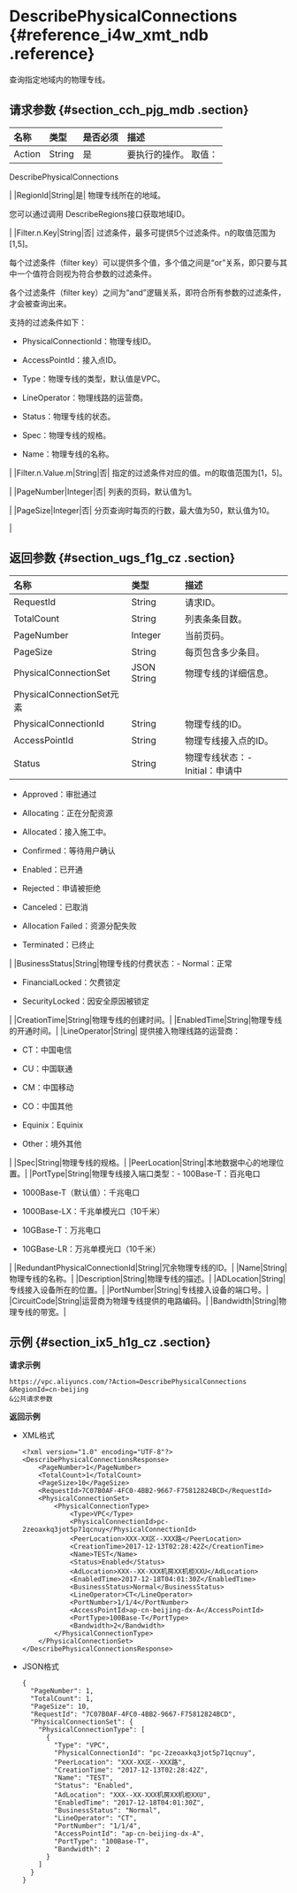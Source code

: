 # DescribePhysicalConnections {#reference_i4w_xmt_ndb .reference}

查询指定地域内的物理专线。

## 请求参数 {#section_cch_pjg_mdb .section}

|名称|类型|是否必须|描述|
|:-|:-|:---|:-|
|Action|String|是| 要执行的操作。 取值：

 DescribePhysicalConnections

 |
|RegionId|String|是| 物理专线所在的地域。

 您可以通过调用 DescribeRegions接口获取地域ID。

 |
|Filter.n.Key|String|否| 过滤条件，最多可提供5个过滤条件。n的取值范围为\[1,5\]。

 每个过滤条件（filter key）可以提供多个值，多个值之间是“or”关系，即只要与其中一个值符合则视为符合参数的过滤条件。

 各个过滤条件（filter key）之间为“and”逻辑关系，即符合所有参数的过滤条件，才会被查询出来。

 支持的过滤条件如下：

-   PhysicalConnectionId：物理专线ID。

-   AccessPointId：接入点ID。

-   Type：物理专线的类型，默认值是VPC。

-   LineOperator：物理线路的运营商。

-   Status：物理专线的状态。

-   Spec：物理专线的规格。

-   Name：物理专线的名称。


 |
|Filter.n.Value.m|String|否| 指定的过滤条件对应的值。m的取值范围为\[1，5\]。

 |
|PageNumber|Integer|否| 列表的页码，默认值为1。

 |
|PageSize|Integer|否| 分页查询时每页的行数，最大值为50，默认值为10。

 |

## 返回参数 {#section_ugs_f1g_cz .section}

|名称|类型|描述|
|:-|:-|:-|
|RequestId|String|请求ID。|
|TotalCount|String|列表条条目数。|
|PageNumber|Integer|当前页码。|
|PageSize|String|每页包含多少条目。|
|PhysicalConnectionSet|JSON String|物理专线的详细信息。|
|PhysicalConnectionSet元素|
|PhysicalConnectionId|String|物理专线的ID。|
|AccessPointId|String|物理专线接入点的ID。|
|Status|String|物理专线状态：-   Initial：申请中

-   Approved：审批通过

-   Allocating：正在分配资源

-   Allocated：接入施工中。

-   Confirmed：等待用户确认

-   Enabled：已开通

-   Rejected：申请被拒绝

-   Canceled：已取消

-   Allocation Failed：资源分配失败

-   Terminated：已终止


|
|BusinessStatus|String|物理专线的付费状态：-   Normal：正常

-   FinancialLocked：欠费锁定

-   SecurityLocked：因安全原因被锁定


|
|CreationTime|String|物理专线的创建时间。|
|EnabledTime|String|物理专线的开通时间。|
|LineOperator|String| 提供接入物理线路的运营商：

-   CT：中国电信

-   CU：中国联通

-   CM：中国移动

-   CO：中国其他

-   Equinix：Equinix

-   Other：境外其他


 |
|Spec|String|物理专线的规格。|
|PeerLocation|String|本地数据中心的地理位置。|
|PortType|String|物理专线接入端口类型：-   100Base-T：百兆电口

-   1000Base-T（默认值）：千兆电口

-   1000Base-LX：千兆单模光口（10千米）

-   10GBase-T：万兆电口

-   10GBase-LR：万兆单模光口（10千米）


|
|RedundantPhysicalConnectionId|String|冗余物理专线的ID。|
|Name|String|物理专线的名称。|
|Description|String|物理专线的描述。|
|ADLocation|String|专线接入设备所在的位置。|
|PortNumber|String|专线接入设备的端口号。|
|CircuitCode|String|运营商为物理专线提供的电路编码。|
|Bandwidth|String|物理专线的带宽。|

## 示例 {#section_ix5_h1g_cz .section}

**请求示例**

``` {#createVPCpub}
https://vpc.aliyuncs.com/?Action=DescribePhysicalConnections
&RegionId=cn-beijing
&公共请求参数
```

**返回示例**

-   XML格式

    ```
    <?xml version="1.0" encoding="UTF-8"?>
    <DescribePhysicalConnectionsResponse>
    	<PageNumber>1</PageNumber>
    	<TotalCount>1</TotalCount>
    	<PageSize>10</PageSize>
    	<RequestId>7C07B0AF-4FC0-4BB2-9667-F75812824BCD</RequestId>
    	<PhysicalConnectionSet>
    		<PhysicalConnectionType>
    			<Type>VPC</Type>
    			<PhysicalConnectionId>pc-2zeoaxkq3jot5p71qcnuy</PhysicalConnectionId>
    			<PeerLocation>XXX-XX区--XXX路</PeerLocation>
    			<CreationTime>2017-12-13T02:28:42Z</CreationTime>
    			<Name>TEST</Name>
    			<Status>Enabled</Status>
    			<AdLocation>XXX--XX-XXX机房XX机柜XXU</AdLocation>
    			<EnabledTime>2017-12-18T04:01:30Z</EnabledTime>
    			<BusinessStatus>Normal</BusinessStatus>
    			<LineOperator>CT</LineOperator>
    			<PortNumber>1/1/4</PortNumber>
    			<AccessPointId>ap-cn-beijing-dx-A</AccessPointId>
    			<PortType>100Base-T</PortType>
    			<Bandwidth>2</Bandwidth>
    		</PhysicalConnectionType>
    	</PhysicalConnectionSet>	
    </DescribePhysicalConnectionsResponse>
    ```

-   JSON格式

    ```
    {
      "PageNumber": 1,
      "TotalCount": 1,
      "PageSize": 10,
      "RequestId": "7C07B0AF-4FC0-4BB2-9667-F75812824BCD",
      "PhysicalConnectionSet": {
        "PhysicalConnectionType": [
          {
            "Type": "VPC",
            "PhysicalConnectionId": "pc-2zeoaxkq3jot5p71qcnuy",
            "PeerLocation": "XXX-XX区--XXX路",
            "CreationTime": "2017-12-13T02:28:42Z",
            "Name": "TEST",
            "Status": "Enabled",
            "AdLocation": "XXX--XX-XXX机房XX机柜XXU",
            "EnabledTime": "2017-12-18T04:01:30Z",
            "BusinessStatus": "Normal",
            "LineOperator": "CT",
            "PortNumber": "1/1/4",
            "AccessPointId": "ap-cn-beijing-dx-A",
            "PortType": "100Base-T",
            "Bandwidth": 2
          }
        ]
      }
    }
    ```


